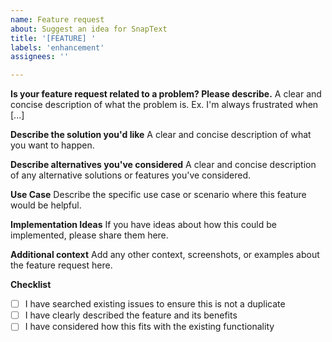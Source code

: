 ```yaml
---
name: Feature request
about: Suggest an idea for SnapText
title: '[FEATURE] '
labels: 'enhancement'
assignees: ''

---
```


**Is your feature request related to a problem? Please describe.**
A clear and concise description of what the problem is. Ex. I'm always frustrated when [...]

**Describe the solution you'd like**
A clear and concise description of what you want to happen.

**Describe alternatives you've considered**
A clear and concise description of any alternative solutions or features you've considered.

**Use Case**
Describe the specific use case or scenario where this feature would be helpful.

**Implementation Ideas**
If you have ideas about how this could be implemented, please share them here.

**Additional context**
Add any other context, screenshots, or examples about the feature request here.

**Checklist**
- [ ] I have searched existing issues to ensure this is not a duplicate
- [ ] I have clearly described the feature and its benefits
- [ ] I have considered how this fits with the existing functionality
